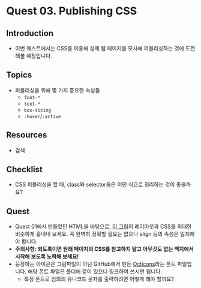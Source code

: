 # Quest 03. Publishing CSS


## Introduction
* 이번 퀘스트에서는 CSS를 이용해 실제 웹 페이지를 모사해 퍼블리싱하는 것에 도전해볼 예정입니다.

## Topics
* 퍼블리싱을 위해 몇 가지 중요한 속성들
  * `font-*`
  * `text-*`
  * `box-sizing`
  * `:hover`/`:active`

## Resources
* 검색

## Checklist
* CSS 퍼블리싱을 할 때, class와 selector들은 어떤 식으로 정리하는 것이 좋을까요?

## Quest
* Quest 01에서 만들었던 HTML을 바탕으로, [이 그림](github.png)의 레이아웃과 CSS를 최대한 비슷하게 흉내내 보세요. 꼭 완벽히 정확할 필요는 없으나 align 등의 속성은 일치해야 합니다.
* **주의사항: 되도록이면 원래 페이지의 CSS를 참고하지 말고 아무것도 없는 백지에서 시작해 보도록 노력해 보세요!**
* 등장하는 아이콘은 그림파일이 아닌 GitHub에서 만든 [Octicons](https://octicons.github.com/)라는 폰트 파일입니다. 해당 폰트 파일은 폴더에 같이 있으니 링크하여 쓰시면 됩니다.
  * 특정 폰트로 임의의 유니코드 문자를 출력하려면 어떻게 해야 할까요?

